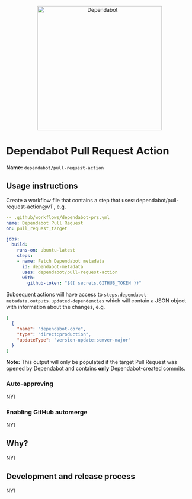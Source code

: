 <p align="center">
  <img src="https://s3.eu-west-2.amazonaws.com/dependabot-images/logo-with-name-horizontal.svg?v5" alt="Dependabot" width="336">
</p>

# Dependabot Pull Request Action

**Name:** `dependabot/pull-request-action`
## Usage instructions

Create a workflow file that contains a step that uses: dependabot/pull-request-action@v1`, e.g.

```yaml
-- .github/workflows/dependabot-prs.yml
name: Dependabot Pull Request
on: pull_request_target

jobs:
  build:
    runs-on: ubuntu-latest
    steps:
    - name: Fetch Dependabot metadata
      id: dependabot-metadata
      uses: dependabot/pull-request-action
      with:
        github-token: "${{ secrets.GITHUB_TOKEN }}"
```

Subsequent actions will have access to `steps.dependabot-metadata.outputs.updated-dependencies` which will contain a
JSON object with information about the changes, e.g.

```json
[
  {
    "name": "dependabot-core",
    "type": "direct:production",
    "updateType": "version-update:semver-major"
  }
]
```

**Note:** This output will only be populated if the target Pull Request was opened by Dependabot and contains **only** Dependabot-created commits.

### Auto-approving

NYI

### Enabling GitHub automerge

NYI

## Why?

NYI

## Development and release process

NYI
